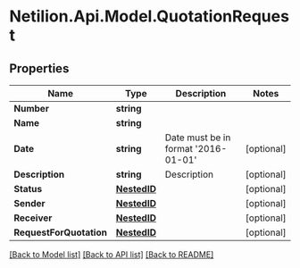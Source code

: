 # Netilion.Api.Model.QuotationRequest
## Properties

Name | Type | Description | Notes
------------ | ------------- | ------------- | -------------
**Number** | **string** |  | 
**Name** | **string** |  | 
**Date** | **string** | Date must be in format &#x27;2016-01-01&#x27; | [optional] 
**Description** | **string** | Description | [optional] 
**Status** | [**NestedID**](NestedID.md) |  | [optional] 
**Sender** | [**NestedID**](NestedID.md) |  | [optional] 
**Receiver** | [**NestedID**](NestedID.md) |  | [optional] 
**RequestForQuotation** | [**NestedID**](NestedID.md) |  | [optional] 

[[Back to Model list]](../README.md#documentation-for-models) [[Back to API list]](../README.md#documentation-for-api-endpoints) [[Back to README]](../README.md)

